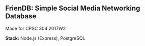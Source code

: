 ## FrienDB: Simple Social Media Networking Database
Made for CPSC 304 2017W2

**Stack:** Node.js (Express), PostgreSQL
